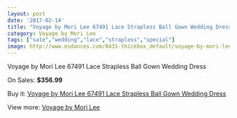 ```yaml
---
layout: post
date: '2017-02-14'
title: "Voyage by Mori Lee 67491 Lace Strapless Ball Gown Wedding Dress"
category: Voyage by Mori Lee
tags: ["sale","wedding","lace","strapless","special"]
image: http://www.eudances.com/8431-thickbox_default/voyage-by-mori-lee-67491-lace-strapless-ball-gown-wedding-dress.jpg
---
```

Voyage by Mori Lee 67491 Lace Strapless Ball Gown Wedding Dress

On Sales: **$356.99**
<a href="https://www.eudances.com/en/voyage-by-mori-lee/2885-voyage-by-mori-lee-67491-lace-strapless-ball-gown-wedding-dress.html"><amp-img layout="responsive" width="600" height="600" src="//www.eudances.com/8431-thickbox_default/voyage-by-mori-lee-67491-lace-strapless-ball-gown-wedding-dress.jpg" alt="Voyage by Mori Lee 67491 Lace Strapless Ball Gown Wedding Dress 0" /></a>
<a href="https://www.eudances.com/en/voyage-by-mori-lee/2885-voyage-by-mori-lee-67491-lace-strapless-ball-gown-wedding-dress.html"><amp-img layout="responsive" width="600" height="600" src="//www.eudances.com/8435-thickbox_default/voyage-by-mori-lee-67491-lace-strapless-ball-gown-wedding-dress.jpg" alt="Voyage by Mori Lee 67491 Lace Strapless Ball Gown Wedding Dress 1" /></a>
<a href="https://www.eudances.com/en/voyage-by-mori-lee/2885-voyage-by-mori-lee-67491-lace-strapless-ball-gown-wedding-dress.html"><amp-img layout="responsive" width="600" height="600" src="//www.eudances.com/8434-thickbox_default/voyage-by-mori-lee-67491-lace-strapless-ball-gown-wedding-dress.jpg" alt="Voyage by Mori Lee 67491 Lace Strapless Ball Gown Wedding Dress 2" /></a>
<a href="https://www.eudances.com/en/voyage-by-mori-lee/2885-voyage-by-mori-lee-67491-lace-strapless-ball-gown-wedding-dress.html"><amp-img layout="responsive" width="600" height="600" src="//www.eudances.com/8433-thickbox_default/voyage-by-mori-lee-67491-lace-strapless-ball-gown-wedding-dress.jpg" alt="Voyage by Mori Lee 67491 Lace Strapless Ball Gown Wedding Dress 3" /></a>
<a href="https://www.eudances.com/en/voyage-by-mori-lee/2885-voyage-by-mori-lee-67491-lace-strapless-ball-gown-wedding-dress.html"><amp-img layout="responsive" width="600" height="600" src="//www.eudances.com/8432-thickbox_default/voyage-by-mori-lee-67491-lace-strapless-ball-gown-wedding-dress.jpg" alt="Voyage by Mori Lee 67491 Lace Strapless Ball Gown Wedding Dress 4" /></a>

Buy it: [Voyage by Mori Lee 67491 Lace Strapless Ball Gown Wedding Dress](https://www.eudances.com/en/voyage-by-mori-lee/2885-voyage-by-mori-lee-67491-lace-strapless-ball-gown-wedding-dress.html "Voyage by Mori Lee 67491 Lace Strapless Ball Gown Wedding Dress")

View more: [Voyage by Mori Lee](https://www.eudances.com/en/47-voyage-by-mori-lee "Voyage by Mori Lee")